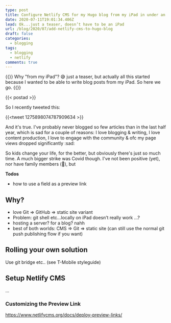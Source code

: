 ```yaml
---
type: post
title: Configure Netlify CMS for my Hugo blog from my iPad in under an hour
date: 2020-07-11T19:01:34.406Z
lead: Ok...just a teaser, doesn’t have to be an iPad
url: /blog/2020/07/add-netlify-cms-to-hugo-blog
draft: false
categories:
  - blogging
tags:
  - blogging
  - netlify
comments: true
---
```

{{<intro>}}
  Why "from my iPad"? :sweat_smile: just a teaser, but actually all this started because I wanted to be able to write blog posts from my iPad. So here we go.
{{</intro>}}

<!--more-->

{{< postad >}}

So I recently tweeted this:

{{<tweet 1275898074787909634 >}}

And it's true. I've probably never blogged so few articles than in the last half year, which is sad for a couple of reasons: I love blogging & writing, I love content production, I love to engage with the community & ofc my page views dropped significantly :sad:

So kids change your life, for the better, but obviously there's just so much time. A much bigger strike was Covid though. I've not been positive (yet), nor have family members (:pray:), but 

**Todos**

* how to use a field as a preview link

## Why?

* love Git => GitHub => static site variant
* Problem: git shell etc...locally on iPad doesn’t really work ...?
* hosting a server? for a blog? nahh
* best of both worlds: CMS => Git => static site (can still use the normal git push publishing flow if you want)

## Rolling your own solution

Use git bridge etc.. (see T-Mobile styleguide)

## Setup Netlify CMS

...

### Customizing the Preview Link

https://www.netlifycms.org/docs/deploy-preview-links/